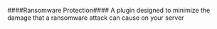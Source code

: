 ####Ransomware Protection####
A plugin designed to minimize the damage that a ransomware attack can cause on your server
